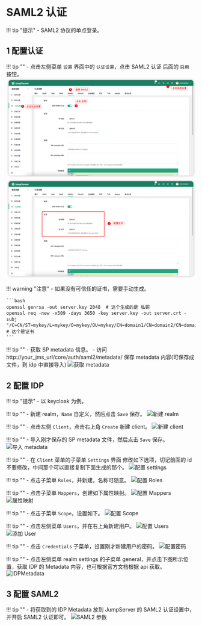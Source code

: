 # SAML2 认证

!!! tip "提示"
    - SAML2 协议的单点登录。

## 1 配置认证
!!! tip ""
    - 点击左侧菜单 `设置` 界面中的 `认证设置`，点击 SAML2 认证 后面的 `启用` 按钮。
![配置认证](../../../img/saml2_01_v3.png)
![配置证书](../../../img/saml2_02_v3.png)

!!! warning "注意"
    - 如果没有可信任的证书，需要手动生成。

    ```bash
    openssl genrsa -out server.key 2048  # 这个生成的是 私钥
    openssl req -new -x509 -days 3650 -key server.key -out server.crt -subj "/C=CN/ST=mykey/L=mykey/O=mykey/OU=mykey/CN=domain1/CN=domain2/CN=domain3"  # 这个是证书
    ```

!!! tip ""
    - 获取 SP metadata 信息。
    - 访问 http://your_jms_url/core/auth/saml2/metadata/ 保存 metadata 内容(可保存成文件，到 idp 中直接导入)
![获取 metadata](../../../img/saml2_03.png)

## 2 配置 IDP
!!! tip "提示"
    - 以 keycloak 为例。

!!! tip ""
    - 新建 realm，`Name` 自定义，然后点击 `Save` 保存。
![新建 realm](../../../img/saml2_04.png)

!!! tip ""
    - 点击左侧 `Client`，点击右上角 `Create` 新建 client。
![新建 client](../../../img/saml2_05.png)

!!! tip ""
    - 导入刚才保存的 SP metadata 文件，然后点击 `Save` 保存。
![导入 metadata](../../../img/saml2_06.png)

!!! tip ""
    - 在 `Client` 菜单的子菜单 `Settings` 界面 修改如下选项，切记前面的 id 不要修改，中间那个可以直接复制下面生成的那个。
![配置 settings](../../../img/saml2_07.png)

!!! tip ""
    - 点击子菜单 `Roles`，并新建，名称可随意。
![配置 Roles](../../../img/saml2_08.png)

!!! tip ""
    - 点击子菜单 `Mappers`，创建如下属性映射。
![配置 Mappers](../../../img/saml2_09.png)
![属性映射](../../../img/saml2_10.png)

!!! tip ""
    - 点击子菜单 `Scope`，设置如下。
![配置 Scope](../../../img/saml2_11.png)

!!! tip ""
    - 点击左侧菜单 `Users`，并在右上角新建用户。
![配置 Users](../../../img/saml2_12.png)
![添加 User](../../../img/saml2_13.png)

!!! tip ""
    - 点击 `Credentials` 子菜单，设置刚才新建用户的密码。
![配置密码](../../../img/saml2_14.png)

!!! tip ""
    - 点击左侧菜单 realm settings 的子菜单 general，并点击下图所示位置，获取 IDP 的 Metadata 内容，也可根据官方文档根据 api 获取。
![IDPMetadata](../../../img/saml2_15.png)

## 3 配置 SAML2
!!! tip ""
    - 将获取到的 IDP Metadata 放到 JumpServer 的 SAML2 认证设置中，并开启 SAML2 认证即可。
![SAML2 参数](../../../img/saml2_16.png)
